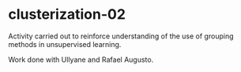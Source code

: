 # clusterization-02

Activity carried out to reinforce understanding of the use of grouping methods in unsupervised learning.

Work done with Ullyane and Rafael Augusto.

